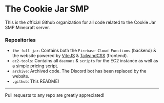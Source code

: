 # The Cookie Jar SMP

This is the official Github organization for all code related to the Cookie Jar SMP Minecraft server.

### Repositories
- `the-full-jar`: Contains both the `Firebase Cloud Functions` (backend) & the website powered by [ViteJS](https://vitejs.dev/) & [TailwindCSS](https://tailwindcss.com/) (frontend). 
- `ec2-tools`: Contains all `daemons` & `scripts` for the EC2 instance as well as a simple pricing script.
- `archive`: Archived code. The Discord bot has been replaced by the website.
- `.github`: This README!

---

Pull requests to any repo are greatly appreciated!
